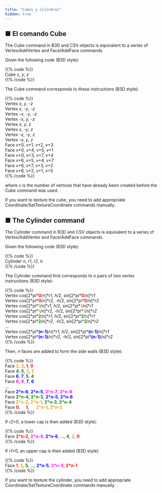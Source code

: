 ```yaml
---
title: "Cubos y cilindros"
hidden: true
---
```


## ■ El comando Cube

The Cube command in B3D and CSV objects is equivalent to a series of Vertex/AddVertex and Face/AddFace commands.

Given the following code (B3D style):

{{% code %}}  
Cube *x*, *y*, *z*  
{{% /code %}}

The Cube command corresponds to these instructions (B3D style):

{{% code %}}  
Vertex *x*, *y*, -*z*  
Vertex *x*, -*y*, -*z*  
Vertex -*x*, -*y*, -*z*  
Vertex -*x*, *y*, -*z*  
Vertex *x*, *y*, *z*  
Vertex *x*, -*y*, *z*  
Vertex -*x*, -*y*, *z*  
Vertex -*x*, *y*, *z*  
Face *v*+0, *v*+1, *v*+2, *v*+3  
Face *v*+0, *v*+4, *v*+5, *v*+1  
Face *v*+0, *v*+3, *v*+7, *v*+4  
Face *v*+6, *v*+5, *v*+4, *v*+7  
Face *v*+6, *v*+7, *v*+3, *v*+2  
Face *v*+6, *v*+2, *v*+1, *v*+5  
{{% /code %}}

where *v* is the number of vertices that have already been created before the Cube command was used.

If you want to texture the cube, you need to add appropriate Coordinate/SetTextureCoordinate commands manually.

## ■ The Cylinder command

The Cylinder command in B3D and CSV objects is equivalent to a series of Vertex/AddVertex and Face/AddFace commands.

Given the following code (B3D style):

{{% code %}}  
Cylinder *n*, *r1*, *r2*, *h*  
{{% /code %}}

The Cylinder command first corresponds to *n* pairs of two vertex instructions (B3D style):

{{% code %}}  
Vertex cos[2\*pi\***<font color="red">0</font>**/n]\**r1*,  *h*/2, sin[2\*pi\***<font color="red">0</font>**/n]\**r1*  
Vertex cos[2\*pi\***<font color="red">0</font>**/n]\**r2*, -*h*/2, sin[2\*pi\***<font color="red">0</font>**/n]\**r2*  
Vertex cos[2\*pi\***<font color=#E0A000>1</font>**/n]\**r1*,  *h*/2, sin[2\*pi\***<font color=#E0A000>1</font>**/n]\**r1*  
Vertex cos[2\*pi\***<font color=#E0A000>1</font>**/n]\**r2*, -*h*/2, sin[2\*pi\***<font color=#E0A000>1</font>**/n]\**r2*  
Vertex cos[2\*pi\***<font color="green">2</font>**/n]\**r1*,  *h*/2, sin[2\*pi\***<font color="green">2</font>**/n]\**r1*  
Vertex cos[2\*pi\***<font color="green">2</font>**/n]\**r2*, -*h*/2, sin[2\*pi\***<font color="green">2</font>**/n]\**r2*  
...  
Vertex cos[2\*pi\***<font color="blue">(n-1)</font>**/n]\**r1*,  *h*/2, sin[2\*pi\***<font color="blue">(n-1)</font>**/n]\**r1*  
Vertex cos[2\*pi\***<font color="blue">(n-1)</font>**/n]\**r2*, -*h*/2, sin[2\*pi\***<font color="blue">(n-1)</font>**/n]\**r2*  
{{% /code %}}

Then, *n* faces are added to form the side walls (B3D style):

{{% code %}}  
Face **<font color=#E0A000>2</font>**, **<font color=#E0A000>3</font>**, **<font color="red">1</font>**, **<font color="red">0</font>**  
Face **<font color="green">4</font>**, **<font color="green">5</font>**, **<font color=#E0A000>3</font>**, **<font color=#E0A000>2</font>**  
Face **<font color="blue">6</font>**, **<font color="blue">7</font>**, **<font color="green">5</font>**, **<font color="green">4</font>**  
Face **<font color="fuchsia">8</font>**, **<font color="fuchsia">9</font>**, **<font color="blue">7</font>**, **<font color="blue">6</font>**  
...  
Face **<font color="blue">2\*n-6</font>**, **<font color="blue">2\*n-5</font>**, **<font color="fuchsia">2\*n-7</font>**, **<font color="fuchsia">2\*n-8</font>**  
Face **<font color="green">2\*n-4</font>**, **<font color="green">2\*n-3</font>**, **<font color="blue">2\*n-5</font>**, **<font color="blue">2\*n-6</font>**  
Face **<font color=#E0A000>2\*n-2</font>**, **<font color=#E0A000>2\*n-1</font>**, **<font color="green">2\*n-3</font>**, **<font color="green">2\*n-4</font>**  
Face **<font color="red">0</font>**,&nbsp; &nbsp; &nbsp;**<font color="red">1</font>**, &nbsp; &nbsp; &nbsp;**<font color=#E0A000>2\*n-1</font>**, **<font color=#E0A000>2\*n-2</font>**  
{{% /code %}}

If *r2*>0, a lower cap is then added (B3D style):

{{% code %}}  
Face **<font color="red">2\*n-2</font>**, **<font color="fuchsia">2\*n-4</font>**, **<font color="blue">2\*n-6</font>**, ..., **<font color="green">4</font>**, **<font color=#E0A000>2</font>**, **<font color="red">0</font>**  
{{% /code %}}

If *r1*>0, an upper cap is then added (B3D style):

{{% code %}}  
Face **<font color="red">1</font>**, **<font color=#E0A000>3</font>**, **<font color="green">5</font>**, ..., **<font color="blue">2\*n-5</font>**, **<font color="fuchsia">2\*n-3</font>**, **<font color="red">2\*n-1</font>**  
{{% /code %}}

If you want to texture the cylinder, you need to add appropriate Coordinate/SetTextureCoordinate commands manually.
